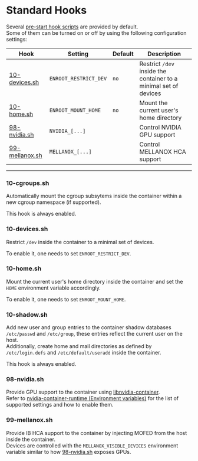 # Standard Hooks

Several [pre-start hook scripts](configuration.md#pre-start-hook-scripts) are provided by default.  
Some of them can be turned on or off by using the following configuration settings:

| Hook | Setting | Default | Description |
| ---- | ------ | ------ | ------ |
| [10-devices.sh](#10-devicessh) | `ENROOT_RESTRICT_DEV` | `no` | Restrict `/dev` inside the container to a minimal set of devices |
| [10-home.sh](#10-homesh) | `ENROOT_MOUNT_HOME` | `no` |  Mount the current user's home directory |
| [98-nvidia.sh](#98-nvidiash) | `NVIDIA_[...]` | | Control NVIDIA GPU support |
| [99-mellanox.sh](#99-mellanoxsh) | `MELLANOX_[...]` | | Control MELLANOX HCA support |

---

### 10-cgroups.sh

Automatically mount the cgroup subsytems inside the container within a new cgroup namespace (if supported).

This hook is always enabled.

### 10-devices.sh

Restrict `/dev` inside the container to a minimal set of devices.

To enable it, one needs to set `ENROOT_RESTRICT_DEV`.

### 10-home.sh

Mount the current user's home directory inside the container and set the `HOME` environment variable accordingly.

To enable it, one needs to set `ENROOT_MOUNT_HOME`.

### 10-shadow.sh

Add new user and group entries to the container shadow databases `/etc/passwd` and `/etc/group`, these entries reflect the current user on the host.  
Additionally, create home and mail directories as defined by `/etc/login.defs` and `/etc/default/useradd` inside the container.

This hook is always enabled.

### 98-nvidia.sh
Provide GPU support to the container using [libnvidia-container](https://github.com/NVIDIA/libnvidia-container).  
Refer to [nvidia-container-runtime (Environment variables)](https://github.com/NVIDIA/nvidia-container-runtime/#environment-variables-oci-spec)
for the list of supported settings and how to enable them.

### 99-mellanox.sh
Provide IB HCA support to the container by injecting MOFED from the host inside the container.  
Devices are controlled with the `MELLANOX_VISIBLE_DEVICES` environment variable similar to how [98-nvidia.sh](#98-nvidiash) exposes GPUs.
